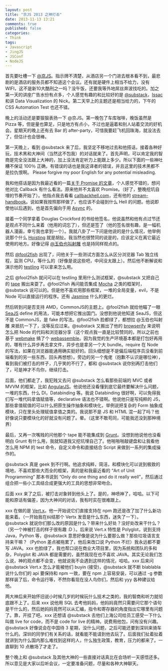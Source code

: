 ```yaml
---
layout: post
title: "京JS 2013 之神打击"
date: 2013-11-13 13:21
comments: true
published: false
categories:
- Think
tags:
- Javascript
- JingJS
- JSConf
- NodeJS
---
```


[@京JS]: http://weibo.com/jingjs2013
[@substack]: https://github.com/substack
[@fool2fish]: http://weibo.com/fool2fish
[@玉伯也叫射雕]: http://weibo.com/lifesinger
[Issac]: http://isaacmao.com/
[callbackhell.com]: http://callbackhell.com
[stream-handbook]: https://github.com/substack/stream-handbook
[browserify]: https://github.com/substack/node-browserify
[tape]: https://github.com/substack/tape
[testling]: https://github.com/substack/testling
[Async]: https://github.com/caolan/async
[Mocha]: https://github.com/visionmedia/mocha
[Jasmine]: https://github.com/pivotal/jasmine
[webmake]: https://github.com/medikoo/modules-webmake
[webassemble]: https://github.com/kenspirit/webassemble
[SeaJS]: https://github.com/seajs/seajs
[AngularJS]: http://angularjs.org
[Grunt]: http://gruntjs.com/‎
[Vert.x]: http://vertx.io/
[Hoisting]: http://www.adequatelygood.com/JavaScript-Scoping-and-Hoisting.html
[关于 Promise 的文章]: http://www.thinkingincrowd.me/blog/2013/11/13/callbacks-are-imperative/


首先要吐槽一下 [@京JS][]。指示牌不清楚，从酒店另一个门进去根本看不到，最悲剧的是酒店的服务员都不知道这个会议。还有就是硬件上相当不给力，没有 WIFI，这不是新10大酷刑之一吗？没午饭，还要我等外地屌丝奔波找吃的。加之第一天的讲座广告水份有点多，个人感觉有趣的和比较好的是 [@substack][]，[Issac][] 和讲 Data Visualization 的 Nick。第二天早上的主题还是相当给力的，下午的 CSS Automation Test 也还不错。

晚上的活动还是要狠狠表扬一下 @京JS。第一晚包了车库咖啡，晚饭虽然是 Pizza 等，但是量也算足，只是地方有点小，不过也是逼着和别人站着交流的好机会。星期天的晚上还有去 Bar 的 after-party，可惜我要赶飞机回珠海，就没法去了，但估计也会很棒。

第一天晚上，看到 @substack 来了后，我坚定不移地过去和他搭话，接着各种好玩，技术黑和大神间（当然这不包我）的对话就来了。首先声明，可以肯定我的智商是完全没法跟上大神的，加上没法肯定听力上能跟上多少。所以下面的一些神吐糟不保证 100％ 正确，有错误的话也是我这译者的错误，并且这里的技术黑都不是拉仇恨啊。 Please forgive my poor English for any potential misleading.

我和他搭话是因为我最近看的一篇[关于 Promise 的文章][]，个人感觉不错的，想问他对比 Callback 有什么看法。原来他并不太喜欢 Promise。（好了，整晚挖坑自埋的节奏开始了）。他指点我去看看 [callbackhell.com][]，还有他的 [stream-handbook][]。说如果我按照那样做了，也应该不会碰到什么 Hell 的问题。他说即使他以后遇到，也是首先偏向于用 [Async][] 的。

接着一个同学拿着 Douglas Crockford 的书给他签名，他说虽然和他有点过节还是观点不同什么来着（他用的词忘了），但还是签了（他的签名很有趣，是一幅机器人漫画，幸亏我也拿到一个）。我就八卦了一下问是他说的是什么情况，他举例说那个什么 [Hoisting][] 就是胡扯。我当然也很赞同的说是的，应该定义在离它最近使用的地方。好像记得 [@玉伯也叫射雕][] 也是持同样观点的。

然后 [@fool2fish][] 出现了，问他关于一些测试方面怎么从区分浏览器 Tab 独立线程，监测 CPU，等什么的（好像是说这些吧，中间没太跟上）。然后他不断解说和演示他的 [testling][] 可以拿来怎么用。

之后 @fool2fish 就问可以在 testling 里用什么测试框架，@substack 又把自己的 [tape][] 搬出来耍了。@fool2fish 再问能否集成 [Mocha][] 之类的框架时，@substack 说可以的。但是他不喜欢用那些框架，一堆的全局变量，evil，不是 Node 可以直接运行的程序。还有 [Jasmine][] 什么的更烂。

然后转到问是否支持 AMD，CommonJS的主题上。@fool2fish 就给他瞄了一眼 [SeaJS][] define 的用法，可能本想把它推出国门。没想到他说他知道 SeaJS，但这不是 CommonJS，是 fake 的写法。@fool2fish 脸都绿了，都想拉 @玉伯也叫射雕 来抵抗一下了，没等反应过来。@substack 又搬出了他的 [browserify][] 来说明怎么把 Node 的代码和浏览器分享（这个观点我一直是比较赞同的，所以之前也基于 [webmake][] 搞了个 [webassemble][]。因为我觉的生产环境基本都是打包好再用的，哪有什么异步再去拿文件，异步也是拿另一个大 bundle。require 在 Node 的写法，如果在浏览器能通用确实挺好的。回头细想是不是偏后端程序员没看到前端看到的另一些东西，回头再想想）。旁边的另一个鬼佬（抱歉不认识是哪位神），看到我们被打击的样子，几乎笑的不行了，都和 @substack 说你别再打击他们了，可是神才不鸟你，继续打击。

后面，他们都走了，我犯贱又去问 @substack 怎么看那些前端的 MVC 或者 MVVM 的框架，比如 [AngularJS][]。他说他还没看懂到底它最终要解决什么问题，一堆的东西，什么 DI，Databinding 等。我说 Databinding 很好啊，可以免得我们写一堆代码拿值赋值等，declarative 语法也不错啊。他说他只是写纯粹的 JS，那些拿值赋值的可以什么把原生操作抽象和模块化，举例说把复杂的 Form 抽象成模块，只在里头处理赋值拿值之类的。我说那不是 JS 和 HTML 混一起了吗？他好像说只要模块化的好就没有问题了。晕。（这里不敢苟同，可能我还没到那种境界）

最后，又再一次嘴贱的问他那个 tape 能不能集成到 [Grunt][]。没想到他说他也没看明白 Grunt 有什么用，我就知道我又挖坑埋自己了。他啪啪啪敲键盘和让我看他怎么用 NPM 的 test 命令，自定义命令和直接结合 Script 来做到一系列的集成操作的。

@substack 真是 geek 到不行啊。他追求纯粹，简洁，和模块化可以说到极致的境地，不喜欢那些大而全的框架，真的是和我最近看的 “Art of Unit Programming” 那本书说到 “Only do one thing and do it really well”，然后通过组合把一些小工具结合成更强大的工具的思想非常吻合。

后面 xxx 来了之后，被打击对象转到他头上了。是的，神喷神了，哈哈。以下可能和原话有偏差，因为大神间的对话，我有时实在很难跟上。

xxx 在做的是 [Vert.x][]。他一开始说它们直接支持在 npm 跑还是改了加了什么新功能来着。（一开始我在纠结那个 Vertx 发音是什么东西，迷失了一下）。@substack 就说你们那么改的原因是什么？带来什么好处？没好处改来干什么？（另一个神被打击的样子很有趣 :D ）。后来说 Vert.x 特性是 Polyglot，说到支持 Java，Python 等，@substack 意思好像是说为什么要那么做？那些垃圾语言支持来干嘛？（Python 差点被拖累了，他后来改口说 Python 不烂）我永远都不要写 JAVA。xxx 也脸绿了，我也帮口说在商业大项目里，因为系统和团队的多和杂，Polyglot 和 JAVA 都是需要的，虽然我现在也不喜欢 JAVA。其实无论我们怎么说，神的观点都不会变，他就说我不会遇到这样的情况，哈哈。xxx 后来问 @substack Vert.x 怎么才能被他们 buyin (接受)，@substack 就不断 blablabla 说什么你们的 api 要保持和 npm 一致，要在 npm 上容易安装，可以通过 -g 参数那样装了后，命令运行等，不然你看现在没人鸟你们，然后和 yyy 各种建议给他。

两大神后来开始怀旧说小时候几岁的时候玩什么技术之类的，我的智商和听力就彻底跟不上了。后来 xxx 说他用 SQL 去考他妈妈，他妈妈竟然只需要问它那个语句是干什么的，然后她妈妈竟然可以从汇编，指令和寄存器的角度指出它哪里有问题了。靠，开挂了吧。xxx 还想请 @substack 去他们上海公司给员工感受一下什么叫做 live for code，而不是 code for live 的精神。说费用他包，问有没有兴趣。@substack 好像说会在中国待 3 星期，没什么问题，之后可能还要到深圳来骑车什么的。深圳的同学们有关系的话，就看能不能请到他去玩了。后面我们扯着扯着就讲到为什么国内那么难找到这样的人，什么独生政策，教育，压力的都来了。一直聊到 10 点散场了才走了。

整个晚上和 @substack 及其他大神的一些直接对话真比在会场听一天感悟还多。所以意见是大家以后听会议，一定要准备问题，尽量和各种大神聊天。
